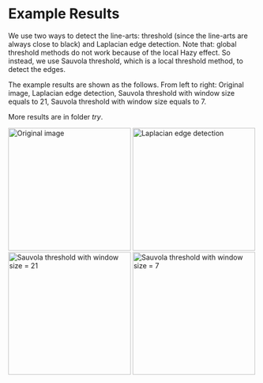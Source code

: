 # Example Results

We use two ways to detect the line-arts: threshold (since the line-arts are always close to black) and Laplacian edge detection. Note that: global threshold methods do not work because of the local Hazy effect. So instead, we use Sauvola threshold, which is a local threshold method, to detect the edges.

The example results are shown as the follows. From left to right: Original image, Laplacian edge detection, Sauvola threshold with window size equals to 21, Sauvola threshold with window size equals to 7.

More results are in folder *try*.

<img src="https://github.com/wenshuo128/Automatic-Flat-Colouring/blob/master/dataset/try/1.jpg" width="248" alt="Original image"/>          <img src="https://github.com/wenshuo128/Automatic-Flat-Colouring/blob/master/dataset/try/Laplacian/1.png" width="248" alt="Laplacian edge detection"/>          <img src="https://github.com/wenshuo128/Automatic-Flat-Colouring/blob/master/dataset/try/threshold_sauvola%2021/1.png" width="248" alt="Sauvola threshold with window size = 21"/>          <img src="https://github.com/wenshuo128/Automatic-Flat-Colouring/blob/master/dataset/try/threshold_sauvola%207/1.png" width="248" alt="Sauvola threshold with window size = 7"/>


